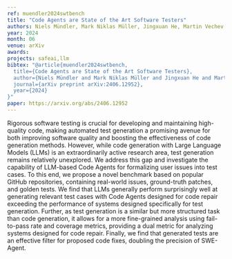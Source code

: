 ```yaml
---
ref: muendler2024swtbench
title: "Code Agents are State of the Art Software Testers"
authors: Niels Mündler, Mark Niklas Müller, Jingxuan He, Martin Vechev
year: 2024
month: 06
venue: arXiv
awards: 
projects: safeai,llm
bibtex: "@article{muendler2024swtbench,
  title={Code Agents are State of the Art Software Testers},
  author={Niels Mündler and Mark Niklas Müller and Jingxuan He and Martin Vechev},
  journal={arXiv preprint arXiv:2406.12952},
  year={2024}
}"
paper: https://arxiv.org/abs/2406.12952
---
```


Rigorous software testing is crucial for developing and maintaining high-quality code, making automated test generation a promising avenue for both improving software quality and boosting the effectiveness of code generation methods. However, while code generation with Large Language Models (LLMs) is an extraordinarily active research area, test generation remains relatively unexplored. We address this gap and investigate the capability of LLM-based Code Agents for formalizing user issues into test cases. To this end, we propose a novel benchmark based on popular GitHub repositories, containing real-world issues, ground-truth patches, and golden tests. We find that LLMs generally perform surprisingly well at generating relevant test cases with Code Agents designed for code repair exceeding the performance of systems designed specifically for test generation. Further, as test generation is a similar but more structured task than code generation, it allows for a more fine-grained analysis using fail-to-pass rate and coverage metrics, providing a dual metric for analyzing systems designed for code repair. Finally, we find that generated tests are an effective filter for proposed code fixes, doubling the precision of SWE-Agent. 
